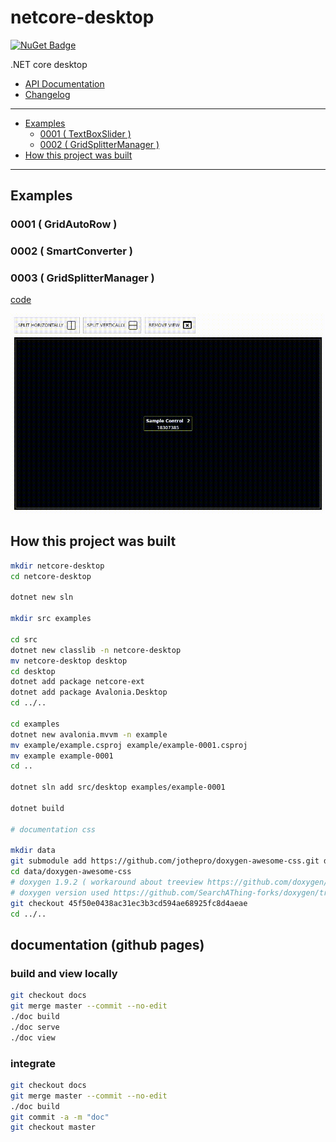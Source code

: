 # netcore-desktop

[![NuGet Badge](https://buildstats.info/nuget/netcore-desktop)](https://www.nuget.org/packages/netcore-desktop/)

.NET core desktop

- [API Documentation](https://devel0.github.io/netcore-desktop/html/annotated.html)
- [Changelog](https://github.com/devel0/netcore-desktop/commits/master)

<hr/>

<!-- TOC -->
* [Examples](#examples)
    - [0001 ( TextBoxSlider )](#0001--textboxslider-)
    - [0002 ( GridSplitterManager )](#0002--gridsplittermanager-)
* [How this project was built](#how-this-project-was-built)
<!-- TOCEND -->

<hr/>

## Examples

### 0001 ( GridAutoRow )

### 0002 ( SmartConverter )

### 0003 ( GridSplitterManager )

[code](https://github.com/devel0/netcore-desktop/blob/ed1b3e8c9bea960242138a0ed183044be5e01083/examples/0002/MainWindow.xaml#L40)

![](data/img/example-0002.gif)

## How this project was built

```sh
mkdir netcore-desktop
cd netcore-desktop

dotnet new sln

mkdir src examples

cd src
dotnet new classlib -n netcore-desktop
mv netcore-desktop desktop
cd desktop
dotnet add package netcore-ext
dotnet add package Avalonia.Desktop
cd ../..

cd examples
dotnet new avalonia.mvvm -n example
mv example/example.csproj example/example-0001.csproj
mv example example-0001
cd ..

dotnet sln add src/desktop examples/example-0001

dotnet build

# documentation css

mkdir data
git submodule add https://github.com/jothepro/doxygen-awesome-css.git data/doxygen-awesome-css
cd data/doxygen-awesome-css
# doxygen 1.9.2 ( workaround about treeview https://github.com/doxygen/doxygen/issues/9254 )
# doxygen version used https://github.com/SearchAThing-forks/doxygen/tree/Release_1_9_2_with_autotrimleft
git checkout 45f50e0438ac31ec3b3cd594ae68925fc8d4aeae
cd ../..
```

## documentation (github pages)

### build and view locally

```sh
git checkout docs
git merge master --commit --no-edit
./doc build
./doc serve
./doc view
```

### integrate

```sh
git checkout docs
git merge master --commit --no-edit
./doc build
git commit -a -m "doc"
git checkout master
```
